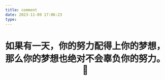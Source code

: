 ```yaml
---
title: comment
date: 2023-11-09 17:06:23
type:
---
```


<h1 style="text-align: center;">如果有一天，你的努力配得上你的梦想，那么你的梦想也绝对不会辜负你的努力。🤩</h1>

